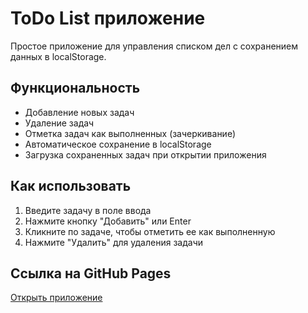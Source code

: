 # ToDo List приложение

Простое приложение для управления списком дел с сохранением данных в localStorage.

## Функциональность

- Добавление новых задач
- Удаление задач
- Отметка задач как выполненных (зачеркивание)
- Автоматическое сохранение в localStorage
- Загрузка сохраненных задач при открытии приложения

## Как использовать

1. Введите задачу в поле ввода
2. Нажмите кнопку "Добавить" или Enter
3. Кликните по задаче, чтобы отметить ее как выполненную
4. Нажмите "Удалить" для удаления задачи

## Ссылка на GitHub Pages

[Открыть приложение](https://unki-web.github.io/ktjava3/)

